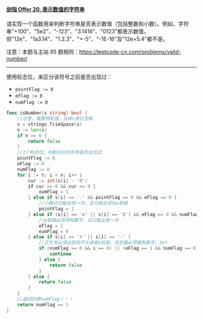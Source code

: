 #### [剑指 Offer 20. 表示数值的字符串](https://leetcode-cn.com/problems/biao-shi-shu-zhi-de-zi-fu-chuan-lcof/)

请实现一个函数用来判断字符串是否表示数值（包括整数和小数）。例如，字符串"+100"、"5e2"、"-123"、"3.1416"、"0123"都表示数值，但"12e"、"1a3.14"、"1.2.3"、"+-5"、"-1E-16"及"12e+5.4"都不是。

注意：本题与主站 65 题相同：https://leetcode-cn.com/problems/valid-number/

---

使用标志位，来区分该符号之前是否出现过：

- `pointFlag := 0`
- `eFlag := 0`
- `numFlag := 0`

```go
func isNumber(s string) bool {
	//注意，需要预处理，去除s首位空格
	s = strings.TrimSpace(s)
	n := len(s)
	if n == 0 {
		return false
	}
	//3个标志位，判断对应的符号是否出现过
	pointFlag := 0
	eFlag := 0
	numFlag := 0
	for i := 0; i < n; i++ {
		cur := int(s[i] - '0')
		if cur >= 0 && cur <= 9 {
			numFlag = 1
		} else if s[i] == '.' && pointFlag == 0 && eFlag == 0 {
			//小数点只能出现一次，且只能出现在e前面
			pointFlag = 1
		} else if (s[i] == 'e' || s[i] == 'E') && eFlag == 0 && numFlag == 1 {
			//e前面必须得有数字，且只能出现一次
			eFlag = 1
			numFlag = 0
		} else if s[i] == '+' || s[i] == '-' {
			//正负号必须出现在开头或者e后面，且后面必须跟有数字，1e+
			if (numFlag == 0 && i == 0) || (eFlag == 1 && numFlag == 0 && i+1 != n) {
				continue
			} else {
				return false
			}
		} else {
			return false
		}
	}
	//返回的是numFlag！！！
	return numFlag == 1
}
```

